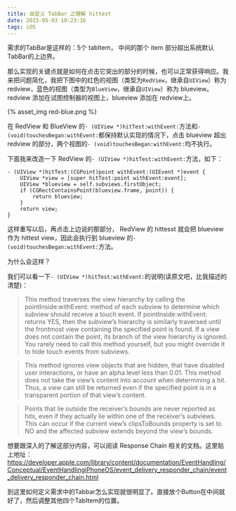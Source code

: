 ```yaml
---
title: 自定义 TabBar 之理解 hittest
date: 2015-05-03 10:23:16
tags: iOS
---
```

需求的TabBar是这样的：5个 tabItem， 中间的那个 item 部分超出系统默认TabBar的上边界。

<!-- more -->

那么实现的关键点就是如何在点击它突出的部分的时候，也可以正常获得响应。我来把问题简化，我把下图中的红色的视图（类型为`RedView`，继承自`UIView`）称为 redview，蓝色的视图（类型为`BlueView`，继承自`UIView`）称为 blueview。redview 添加在试图控制器的视图上，blueview 添加在 redview上。

{% asset_img red-blue.png %}

在 RedView 和 BlueView 的`- (UIView *)hitTest:withEvent:`方法和`- (void)touchesBegan:withEvent:`都保持默认实现的情况下，点击 blueview 超出 redview 的部分，两个视图的`- (void)touchesBegan:withEvent:`均不执行。

下面我来改造一下 RedView 的`- (UIView *)hitTest:withEvent:`方法，如下：

~~~objc
- (UIView *)hitTest:(CGPoint)point withEvent:(UIEvent *)event {
    UIView *view = [super hitTest:point withEvent:event];
    UIView *blueview = self.subviews.firstObject;
    if (CGRectContainsPoint(blueview.frame, point)) {
        return blueview;
    }
    return view;
}
~~~

这样重写以后，再点击上边说的那部分， RedView 的 hittesst 就会把 blueview 作为 hittest view，因此会执行到 blueview 的`- (void)touchesBegan:withEvent:`方法。

为什么会这样？

我们可以看一下`- (UIView *)hitTest:withEvent:`的说明(读原文吧，比我描述的清楚)：

> This method traverses the view hierarchy by calling the pointInside:withEvent: method of each subview to determine which subview should receive a touch event. If pointInside:withEvent: returns YES, then the subview’s hierarchy is similarly traversed until the frontmost view containing the specified point is found. If a view does not contain the point, its branch of the view hierarchy is ignored. You rarely need to call this method yourself, but you might override it to hide touch events from subviews.

> This method ignores view objects that are hidden, that have disabled user interactions, or have an alpha level less than 0.01. This method does not take the view’s content into account when determining a hit. Thus, a view can still be returned even if the specified point is in a transparent portion of that view’s content.

> Points that lie outside the receiver’s bounds are never reported as hits, even if they actually lie within one of the receiver’s subviews. This can occur if the current view’s clipsToBounds property is set to NO and the affected subview extends beyond the view’s bounds.

想要跟深入的了解这部分内容，可以阅读 Response Chain 相关的文档。这里贴上地址：<https://developer.apple.com/library/content/documentation/EventHandling/Conceptual/EventHandlingiPhoneOS/event_delivery_responder_chain/event_delivery_responder_chain.html>

到这里如何定义需求中的Tabbar怎么实现就很明显了。直接放个Button在中间就好了，然后调整其他四个TabItem的位置。